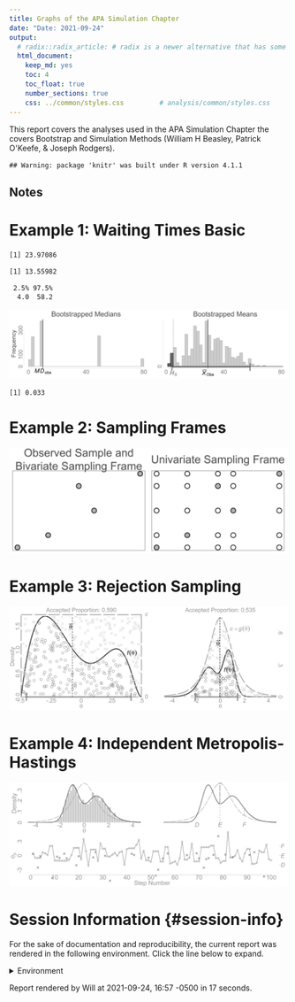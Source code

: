 ```yaml
---
title: Graphs of the APA Simulation Chapter
date: "Date: 2021-09-24"
output:
  # radix::radix_article: # radix is a newer alternative that has some advantages over `html_document`.
  html_document:
    keep_md: yes
    toc: 4
    toc_float: true
    number_sections: true
    css: ../common/styles.css         # analysis/common/styles.css
---
```


This report covers the analyses used in the APA Simulation Chapter the covers Bootstrap and Simulation Methods (William H Beasley, Patrick O'Keefe, & Joseph Rodgers).

<!--  Set the working directory to the repository's base directory; this assumes the report is nested inside of two directories.-->

```
## Warning: package 'knitr' was built under R version 4.1.1
```

<!-- Set the report-wide options, and point to the external code file. -->


<!-- Load 'sourced' R files.  Suppress the output when loading sources. -->


<!-- Load packages, or at least verify they're available on the local machine.  Suppress the output when loading packages. -->


<!-- Load any global functions and variables declared in the R file.  Suppress the output. -->


<!-- Declare any global functions specific to a Rmd output.  Suppress the output. -->


<!-- Load the datasets.   -->


<!-- Tweak the datasets.   -->


Notes
---------------------------------------------------------------------------


Example 1: Waiting Times Basic 
===========================================================================


```
[1] 23.97086
```

```
[1] 13.55982
```

```
 2.5% 97.5% 
  4.0  58.2 
```

![](figure-png/waiting-times-basic-1.png)<!-- -->

```
[1] 0.033
```

Example 2: Sampling Frames 
===========================================================================

![](figure-png/sampling-frame-1.png)<!-- -->

Example 3: Rejection Sampling
===========================================================================

![](figure-png/rejection-sampling-1.png)<!-- -->

Example 4: Independent Metropolis-Hastings
===========================================================================

![](figure-png/independent-metropolis-hastings-1.png)<!-- -->

Session Information {#session-info}
===========================================================================

For the sake of documentation and reproducibility, the current report was rendered in the following environment.  Click the line below to expand.

<details>
  <summary>Environment <span class="glyphicon glyphicon-plus-sign"></span></summary>

```
- Session info ---------------------------------------------------------------
 setting  value                                      
 version  R version 4.1.0 Patched (2021-05-29 r80415)
 os       Windows >= 8 x64                           
 system   x86_64, mingw32                            
 ui       RTerm                                      
 language (EN)                                       
 collate  English_United States.1252                 
 ctype    English_United States.1252                 
 tz       America/Chicago                            
 date     2021-09-24                                 

- Packages -------------------------------------------------------------------
 package     * version date       lib source        
 assertthat    0.2.1   2019-03-21 [1] CRAN (R 4.1.0)
 bslib         0.3.0   2021-09-02 [1] CRAN (R 4.1.1)
 cachem        1.0.6   2021-08-19 [1] CRAN (R 4.1.1)
 callr         3.7.0   2021-04-20 [1] CRAN (R 4.1.0)
 cli           3.0.1   2021-07-17 [1] CRAN (R 4.1.0)
 crayon        1.4.1   2021-02-08 [1] CRAN (R 4.1.0)
 DBI           1.1.1   2021-01-15 [1] CRAN (R 4.1.0)
 desc          1.3.0   2021-03-05 [1] CRAN (R 4.1.0)
 devtools      2.4.2   2021-06-07 [1] CRAN (R 4.1.0)
 digest        0.6.27  2020-10-24 [1] CRAN (R 4.1.0)
 dplyr         1.0.7   2021-06-18 [1] CRAN (R 4.1.0)
 ellipsis      0.3.2   2021-04-29 [1] CRAN (R 4.1.0)
 evaluate      0.14    2019-05-28 [1] CRAN (R 4.1.0)
 fansi         0.5.0   2021-05-25 [1] CRAN (R 4.1.0)
 fastmap       1.1.0   2021-01-25 [1] CRAN (R 4.1.0)
 fs            1.5.0   2020-07-31 [1] CRAN (R 4.1.0)
 generics      0.1.0   2020-10-31 [1] CRAN (R 4.1.0)
 glue          1.4.2   2020-08-27 [1] CRAN (R 4.1.0)
 highr         0.9     2021-04-16 [1] CRAN (R 4.1.0)
 htmltools     0.5.2   2021-08-25 [1] CRAN (R 4.1.1)
 import        1.2.0   2020-09-24 [1] CRAN (R 4.1.0)
 jquerylib     0.1.4   2021-04-26 [1] CRAN (R 4.1.0)
 jsonlite      1.7.2   2020-12-09 [1] CRAN (R 4.1.0)
 knitr       * 1.34    2021-09-09 [1] CRAN (R 4.1.1)
 lifecycle     1.0.0   2021-02-15 [1] CRAN (R 4.1.0)
 magrittr      2.0.1   2020-11-17 [1] CRAN (R 4.1.0)
 memoise       2.0.0   2021-01-26 [1] CRAN (R 4.1.0)
 pillar        1.6.2   2021-07-29 [1] CRAN (R 4.1.1)
 pkgbuild      1.2.0   2020-12-15 [1] CRAN (R 4.1.0)
 pkgconfig     2.0.3   2019-09-22 [1] CRAN (R 4.1.0)
 pkgload       1.2.2   2021-09-11 [1] CRAN (R 4.1.0)
 prettyunits   1.1.1   2020-01-24 [1] CRAN (R 4.1.0)
 processx      3.5.2   2021-04-30 [1] CRAN (R 4.1.0)
 ps            1.6.0   2021-02-28 [1] CRAN (R 4.1.0)
 purrr         0.3.4   2020-04-17 [1] CRAN (R 4.1.0)
 R6            2.5.1   2021-08-19 [1] CRAN (R 4.1.1)
 remotes       2.4.0   2021-06-02 [1] CRAN (R 4.1.0)
 rlang         0.4.11  2021-04-30 [1] CRAN (R 4.1.0)
 rmarkdown     2.10    2021-08-06 [1] CRAN (R 4.1.1)
 rprojroot     2.0.2   2020-11-15 [1] CRAN (R 4.1.0)
 rstudioapi    0.13    2020-11-12 [1] CRAN (R 4.1.0)
 sass          0.4.0   2021-05-12 [1] CRAN (R 4.1.0)
 sessioninfo   1.1.1   2018-11-05 [1] CRAN (R 4.1.0)
 stringi       1.7.4   2021-08-25 [1] CRAN (R 4.1.1)
 stringr       1.4.0   2019-02-10 [1] CRAN (R 4.1.0)
 testthat      3.0.4   2021-07-01 [1] CRAN (R 4.1.0)
 tibble        3.1.4   2021-08-25 [1] CRAN (R 4.1.1)
 tidyselect    1.1.1   2021-04-30 [1] CRAN (R 4.1.0)
 usethis       2.0.1   2021-02-10 [1] CRAN (R 4.1.0)
 utf8          1.2.2   2021-07-24 [1] CRAN (R 4.1.0)
 vctrs         0.3.8   2021-04-29 [1] CRAN (R 4.1.0)
 withr         2.4.2   2021-04-18 [1] CRAN (R 4.1.0)
 xfun          0.25    2021-08-06 [1] CRAN (R 4.1.1)
 yaml          2.2.1   2020-02-01 [1] CRAN (R 4.1.0)

[1] D:/Projects/RLibraries
[2] D:/Users/Will/Documents/R/win-library/4.1
[3] C:/Program Files/R/R-4.1.0patched/library
```
</details>



Report rendered by Will at 2021-09-24, 16:57 -0500 in 17 seconds.
